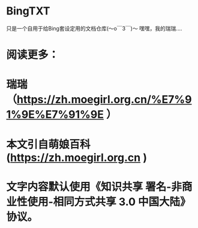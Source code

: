 # BingTXT
只是一个自用于给Bing套设定用的文档仓库(～o￣3￣)～
嘿嘿，我的瑞瑞....

# 阅读更多：
# 瑞瑞（https://zh.moegirl.org.cn/%E7%91%9E%E7%91%9E ）
# 本文引自萌娘百科(https://zh.moegirl.org.cn )
# 文字内容默认使用《知识共享 署名-非商业性使用-相同方式共享 3.0 中国大陆》协议。
